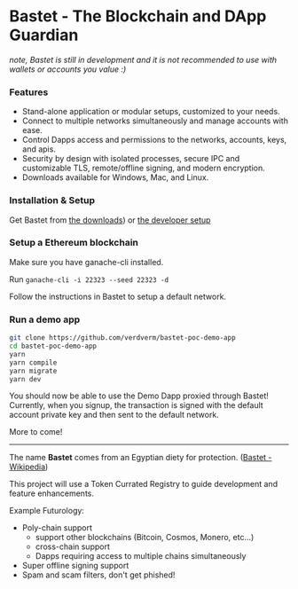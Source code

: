 # Bastet - The Blockchain and DApp Guardian

_note, Bastet is still in development and
it is not recommended to use with wallets or accounts you value :)_

### Features

- Stand-alone application or modular setups, customized to your needs.
- Connect to multiple networks simultaneously and manage accounts with ease.
- Control Dapps access and permissions to the networks, accounts, keys, and apis.
- Security by design with isolated processes, secure IPC and customizable TLS, remote/offline signing, and modern encryption.
- Downloads available for Windows, Mac, and Linux.

### Installation & Setup

Get Bastet from [the downloads](https://drive.google.com/open?id=1mGVt5M_3C9NwSFAMJ79G56sGX4qrL899))
or [the developer setup](./docs/development.md)

### Setup a Ethereum blockchain

Make sure you have ganache-cli installed.

Run `ganache-cli -i 22323 --seed 22323 -d`

Follow the instructions in Bastet
to setup a default network.

### Run a demo app

```bash
git clone https://github.com/verdverm/bastet-poc-demo-app
cd bastet-poc-demo-app
yarn
yarn compile
yarn migrate
yarn dev
```

You should now be able to use the Demo Dapp
proxied through Bastet!
Currently, when you signup, the transaction
is signed with the default account private key
and then sent to the default network.

More to come!

---

The name __Bastet__ comes from an Egyptian diety for protection. ([Bastet - Wikipedia](https://en.wikipedia.org/wiki/Bastet))

This project will use a Token Currated Registry
to guide development and feature enhancements.

Example Futurology:

- Poly-chain support
  - support other blockchains (Bitcoin, Cosmos, Monero, etc...)
  - cross-chain support
  - Dapps requiring access to multiple chains simultaneously
- Super offline signing support
- Spam and scam filters, don't get phished!

